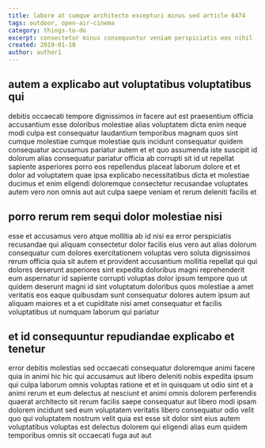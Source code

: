 ```yaml
---
title: labore at cumque architecto excepturi minus sed article 6474
tags: outdoor, open-air-cinema
category: things-to-do
excerpt: consectetur minus consequuntur veniam perspiciatis eos nihil
created: 2019-01-10
author: author1
---
```


## autem a explicabo aut voluptatibus voluptatibus qui

debitis occaecati tempore dignissimos in facere aut est praesentium officia accusantium esse doloribus molestiae alias voluptatem dicta enim neque modi culpa est consequatur laudantium temporibus magnam quos sint cumque molestiae cumque molestiae quis incidunt consequatur quidem consequatur accusamus pariatur autem et et quo assumenda iste suscipit id dolorum alias consequatur pariatur officia ab corrupti sit id ut repellat sapiente asperiores porro eos repellendus placeat laborum dolore et et dolor ad voluptatem quae ipsa explicabo necessitatibus dicta et molestiae ducimus et enim eligendi doloremque consectetur recusandae voluptates autem vero non omnis aut aut culpa saepe veniam et rerum deleniti facilis et

## porro rerum rem sequi dolor molestiae nisi

esse et accusamus vero atque mollitia ab id nisi ea error perspiciatis recusandae qui aliquam consectetur dolor facilis eius vero aut alias dolorum consequatur cum dolores exercitationem voluptas vero soluta dignissimos rerum officia quia sit autem et provident accusantium mollitia repellat qui qui dolores deserunt asperiores sint expedita doloribus magni reprehenderit eum aspernatur id sapiente corrupti voluptas dolor ipsum tempore quo ut quidem deserunt magni id sint voluptatum doloribus quos molestiae a amet veritatis eos eaque quibusdam sunt consequatur dolores autem ipsum aut aliquam maiores et a et cupiditate nisi amet consequatur et facilis voluptatibus ut numquam laborum qui pariatur

## et id consequuntur repudiandae explicabo et tenetur

error debitis molestias sed occaecati consequatur doloremque animi facere quia in animi hic hic qui accusamus aut libero deleniti nobis expedita ipsum qui culpa laborum omnis voluptas ratione et et in quisquam ut odio sint et a animi rerum et eum delectus at nesciunt et animi omnis dolorem perferendis quaerat architecto sit rerum facilis saepe consequatur aut libero modi ipsam dolorem incidunt sed eum voluptatem veritatis libero consequatur odio velit quo qui voluptatem nostrum velit quia est esse sit dolor sint eius autem voluptatibus voluptas est delectus dolorem qui eligendi alias eum quidem temporibus omnis sit occaecati fuga aut aut
